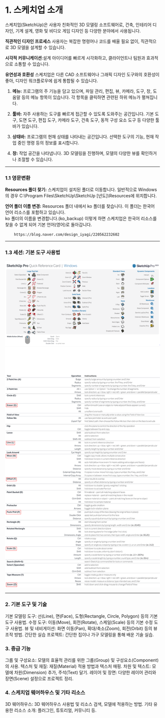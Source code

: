 
# 1. 스케치업 소개

스케치업(SketchUp)은 사용자 친화적인 3D 모델링 소프트웨어로, 건축, 인테리어 디자인, 기계 설계, 영화 및 비디오 게임 디자인 등 다양한 분야에서 사용됩니다.

<b>직관적인 디자인 프로세스</b> 사용자는 복잡한 명령어나 코드를 배울 필요 없이, 직관적으로 3D 모델을 설계할 수 있습니다.

<b>시각적 커뮤니케이션</b>:설계 아이디어를 빠르게 시각화하고, 클라이언트나 팀원과 효과적으로 소통할 수 있습니다.

<b>유연성과 호환성</b> 스케치업은 다른 CAD 소프트웨어나 그래픽 디자인 도구와의 호환성이 좋아, 디자인 워크플로우에 쉽게 통합될 수 있습니다.


1. **메뉴:** 프로그램의 주 기능을 담고 있으며, 파일 관리, 편집, 뷰, 카메라, 도구, 창, 도움말 등의 메뉴 항목이 있습니다. 각 항목을 클릭하면 관련된 하위 메뉴가 펼쳐집니다.

2. **툴바:** 자주 사용하는 도구를 빠르게 접근할 수 있도록 도와주는 공간입니다. 기본 도구, 도면 도구, 편집 도구, 카메라 도구, 건축 도구, 동적 구성 요소 도구 등 다양한 툴바가 있습니다.

3. **상태바:** 프로그램의 현재 상태를 나타내는 공간입니다. 선택한 도구의 기능, 현재 작업 중인 명령 등의 정보를 표시합니다.

4. **창:** 작업 공간을 나타냅니다. 3D 모델링을 진행하며, 모델의 다양한 뷰를 확인하거나 조절할 수 있습니다.

----

### 1.1 영문변환

**Resources 폴더 찾기:** 스케치업이 설치된 폴더로 이동합니다. 일반적으로 Windows의 경우 C:\Program Files\SketchUp\SketchUp [년도]\Resources에 위치합니다. 

**언어 폴더 이름 변경:** Resources 폴더 내에서 ko 폴더를 찾습니다. 이 폴더는 한국어 언어 리소스를 포함하고 있습니다.<br>
ko 폴더의 이름을 변경합니다.(ko_backup) 이렇게 하면 스케치업은 한국어 리소스를 찾을 수 없게 되어 기본 언어(영어)로 돌아갑니다.

        https://blog.naver.com/design_iyagi/220562232602
----

### 1.3 세션: 기본 도구 사용법

<p align="center">
  <img src="../../img/sketchupshort.jpg" alt="Advanced Digital" width = "1000px">
  <img src="../../img/sketchupshort2.png" alt="Advanced Digital" width = "1000px">
</p>

----
### 2. 기본 도구 및 기술 
기본 모델링 도구: 선(Line), 면(Face), 도형(Rectangle, Circle, Polygon) 등의 기본 도구 사용법.
수정 도구: 이동(Move), 회전(Rotate), 스케일(Scale) 등의 기본 수정 도구 사용법.
뷰 및 네비게이션: 화면 이동(Pan), 확대/축소(Zoom), 회전(Orbit) 등의 뷰 조작 방법.
간단한 실습 프로젝트: 간단한 집이나 가구 모델링을 통해 배운 기술 실습.

### 3. 중급 기능 
그룹 및 구성요소: 모델의 효율적 관리를 위한 그룹(Group) 및 구성요소(Component)의 사용.
텍스처 및 재질: 재질(Material) 적용 방법과 텍스처 매핑.
차원 및 텍스트: 모델에 차원(Dimension) 추가, 주석(Text) 달기.
레이어 및 장면: 다양한 레이어 관리와 장면(Scene) 설정으로 프로젝트 정리.

### 4. 스케치업 웨어하우스 및 기타 리소스 
3D 웨어하우스: 3D 웨어하우스 사용법 및 리소스 검색, 모델에 적용하는 방법.
기타 유용한 리소스 소개: 플러그인, 튜토리얼, 커뮤니티 등.